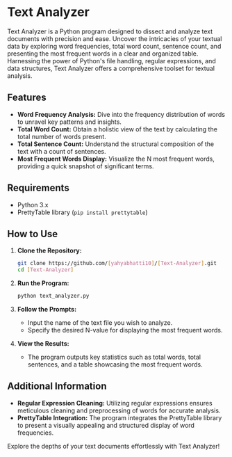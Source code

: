 # Text Analyzer

Text Analyzer is a Python program designed to dissect and analyze text documents with precision and ease. Uncover the intricacies of your textual data by exploring word frequencies, total word count, sentence count, and presenting the most frequent words in a clear and organized table. Harnessing the power of Python's file handling, regular expressions, and data structures, Text Analyzer offers a comprehensive toolset for textual analysis.

## Features

- **Word Frequency Analysis:** Dive into the frequency distribution of words to unravel key patterns and insights.
- **Total Word Count:** Obtain a holistic view of the text by calculating the total number of words present.
- **Total Sentence Count:** Understand the structural composition of the text with a count of sentences.
- **Most Frequent Words Display:** Visualize the N most frequent words, providing a quick snapshot of significant terms.

## Requirements

- Python 3.x
- PrettyTable library (`pip install prettytable`)

## How to Use

1. **Clone the Repository:**
   ```bash
   git clone https://github.com/[yahyabhatti10]/[Text-Analyzer].git
   cd [Text-Analyzer]
   ```

2. **Run the Program:**
   ```bash
   python text_analyzer.py
   ```
3. **Follow the Prompts:**
   - Input the name of the text file you wish to analyze.
   - Specify the desired N-value for displaying the most frequent words.

4. **View the Results:**
   - The program outputs key statistics such as total words, total sentences, and a table showcasing the most frequent words.

## Additional Information

- **Regular Expression Cleaning:** Utilizing regular expressions ensures meticulous cleaning and preprocessing of words for accurate analysis.
- **PrettyTable Integration:** The program integrates the PrettyTable library to present a visually appealing and structured display of word frequencies.

Explore the depths of your text documents effortlessly with Text Analyzer!

